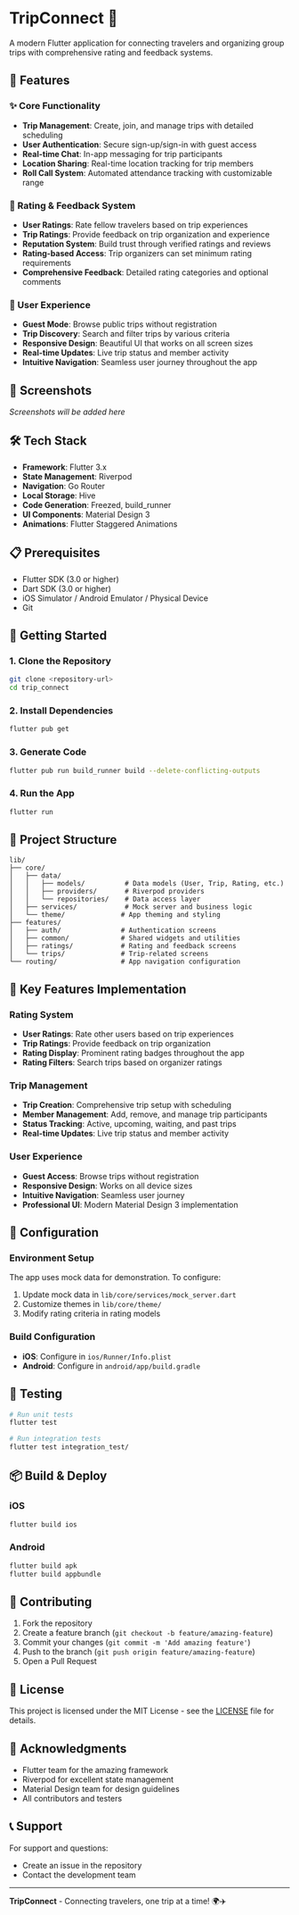 # TripConnect 🌟

A modern Flutter application for connecting travelers and organizing group trips with comprehensive rating and feedback systems.

## 🚀 Features

### ✨ Core Functionality
- **Trip Management**: Create, join, and manage trips with detailed scheduling
- **User Authentication**: Secure sign-up/sign-in with guest access
- **Real-time Chat**: In-app messaging for trip participants
- **Location Sharing**: Real-time location tracking for trip members
- **Roll Call System**: Automated attendance tracking with customizable range

### 🌟 Rating & Feedback System
- **User Ratings**: Rate fellow travelers based on trip experiences
- **Trip Ratings**: Provide feedback on trip organization and experience
- **Reputation System**: Build trust through verified ratings and reviews
- **Rating-based Access**: Trip organizers can set minimum rating requirements
- **Comprehensive Feedback**: Detailed rating categories and optional comments

### 🎯 User Experience
- **Guest Mode**: Browse public trips without registration
- **Trip Discovery**: Search and filter trips by various criteria
- **Responsive Design**: Beautiful UI that works on all screen sizes
- **Real-time Updates**: Live trip status and member activity
- **Intuitive Navigation**: Seamless user journey throughout the app

## 📱 Screenshots

*Screenshots will be added here*

## 🛠️ Tech Stack

- **Framework**: Flutter 3.x
- **State Management**: Riverpod
- **Navigation**: Go Router
- **Local Storage**: Hive
- **Code Generation**: Freezed, build_runner
- **UI Components**: Material Design 3
- **Animations**: Flutter Staggered Animations

## 📋 Prerequisites

- Flutter SDK (3.0 or higher)
- Dart SDK (3.0 or higher)
- iOS Simulator / Android Emulator / Physical Device
- Git

## 🚀 Getting Started

### 1. Clone the Repository
```bash
git clone <repository-url>
cd trip_connect
```

### 2. Install Dependencies
```bash
flutter pub get
```

### 3. Generate Code
```bash
flutter pub run build_runner build --delete-conflicting-outputs
```

### 4. Run the App
```bash
flutter run
```

## 📁 Project Structure

```
lib/
├── core/
│   ├── data/
│   │   ├── models/          # Data models (User, Trip, Rating, etc.)
│   │   ├── providers/       # Riverpod providers
│   │   └── repositories/    # Data access layer
│   ├── services/            # Mock server and business logic
│   └── theme/              # App theming and styling
├── features/
│   ├── auth/               # Authentication screens
│   ├── common/             # Shared widgets and utilities
│   ├── ratings/            # Rating and feedback screens
│   └── trips/              # Trip-related screens
└── routing/                # App navigation configuration
```

## 🎨 Key Features Implementation

### Rating System
- **User Ratings**: Rate other users based on trip experiences
- **Trip Ratings**: Provide feedback on trip organization
- **Rating Display**: Prominent rating badges throughout the app
- **Rating Filters**: Search trips based on organizer ratings

### Trip Management
- **Trip Creation**: Comprehensive trip setup with scheduling
- **Member Management**: Add, remove, and manage trip participants
- **Status Tracking**: Active, upcoming, waiting, and past trips
- **Real-time Updates**: Live trip status and member activity

### User Experience
- **Guest Access**: Browse trips without registration
- **Responsive Design**: Works on all device sizes
- **Intuitive Navigation**: Seamless user journey
- **Professional UI**: Modern Material Design 3 implementation

## 🔧 Configuration

### Environment Setup
The app uses mock data for demonstration. To configure:

1. Update mock data in `lib/core/services/mock_server.dart`
2. Customize themes in `lib/core/theme/`
3. Modify rating criteria in rating models

### Build Configuration
- **iOS**: Configure in `ios/Runner/Info.plist`
- **Android**: Configure in `android/app/build.gradle`

## 🧪 Testing

```bash
# Run unit tests
flutter test

# Run integration tests
flutter test integration_test/
```

## 📦 Build & Deploy

### iOS
```bash
flutter build ios
```

### Android
```bash
flutter build apk
flutter build appbundle
```

## 🤝 Contributing

1. Fork the repository
2. Create a feature branch (`git checkout -b feature/amazing-feature`)
3. Commit your changes (`git commit -m 'Add amazing feature'`)
4. Push to the branch (`git push origin feature/amazing-feature`)
5. Open a Pull Request

## 📄 License

This project is licensed under the MIT License - see the [LICENSE](LICENSE) file for details.

## 🙏 Acknowledgments

- Flutter team for the amazing framework
- Riverpod for excellent state management
- Material Design team for design guidelines
- All contributors and testers

## 📞 Support

For support and questions:
- Create an issue in the repository
- Contact the development team

---

**TripConnect** - Connecting travelers, one trip at a time! 🌍✈️

